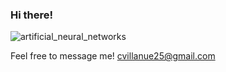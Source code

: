 ### Hi there!


![artificial_neural_networks](https://github.com/user-attachments/assets/cacd8ddf-5ece-4ba9-81ea-837fbffc60a1)




Feel free to message me! cvillanue25@gmail.com

